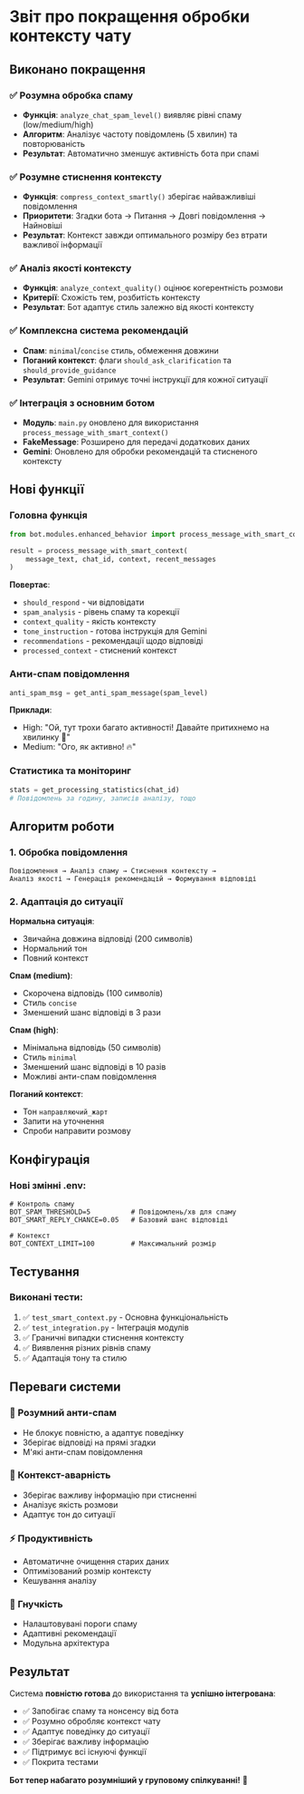 # Звіт про покращення обробки контексту чату

## Виконано покращення

### ✅ Розумна обробка спаму
- **Функція**: `analyze_chat_spam_level()` виявляє рівні спаму (low/medium/high)
- **Алгоритм**: Аналізує частоту повідомлень (5 хвилин) та повторюваність
- **Результат**: Автоматично зменшує активність бота при спамі

### ✅ Розумне стиснення контексту  
- **Функція**: `compress_context_smartly()` зберігає найважливіші повідомлення
- **Приоритети**: Згадки бота → Питання → Довгі повідомлення → Найновіші
- **Результат**: Контекст завжди оптимального розміру без втрати важливої інформації

### ✅ Аналіз якості контексту
- **Функція**: `analyze_context_quality()` оцінює когерентність розмови
- **Критерії**: Схожість тем, розбитість контексту
- **Результат**: Бот адаптує стиль залежно від якості контексту

### ✅ Комплексна система рекомендацій
- **Спам**: `minimal`/`concise` стиль, обмеження довжини
- **Поганий контекст**: флаги `should_ask_clarification` та `should_provide_guidance`  
- **Результат**: Gemini отримує точні інструкції для кожної ситуації

### ✅ Інтеграція з основним ботом
- **Модуль**: `main.py` оновлено для використання `process_message_with_smart_context()`
- **FakeMessage**: Розширено для передачі додаткових даних
- **Gemini**: Оновлено для обробки рекомендацій та стисненого контексту

## Нові функції

### Головна функція
```python
from bot.modules.enhanced_behavior import process_message_with_smart_context

result = process_message_with_smart_context(
    message_text, chat_id, context, recent_messages
)
```

**Повертає**:
- `should_respond` - чи відповідати
- `spam_analysis` - рівень спаму та корекції
- `context_quality` - якість контексту
- `tone_instruction` - готова інструкція для Gemini
- `recommendations` - рекомендації щодо відповіді
- `processed_context` - стиснений контекст

### Анти-спам повідомлення
```python
anti_spam_msg = get_anti_spam_message(spam_level)
```

**Приклади**:
- High: "Ой, тут трохи багато активності! Давайте притихнемо на хвилинку 🤫"
- Medium: "Ого, як активно! 🔥"

### Статистика та моніторинг
```python
stats = get_processing_statistics(chat_id)
# Повідомлень за годину, записів аналізу, тощо
```

## Алгоритм роботи

### 1. Обробка повідомлення
```
Повідомлення → Аналіз спаму → Стиснення контексту → 
Аналіз якості → Генерація рекомендацій → Формування відповіді
```

### 2. Адаптація до ситуації

**Нормальна ситуація**:
- Звичайна довжина відповіді (200 символів)
- Нормальний тон
- Повний контекст

**Спам (medium)**:
- Скорочена відповідь (100 символів) 
- Стиль `concise`
- Зменшений шанс відповіді в 3 рази

**Спам (high)**:
- Мінімальна відповідь (50 символів)
- Стиль `minimal`  
- Зменшений шанс відповіді в 10 разів
- Можливі анти-спам повідомлення

**Поганий контекст**:
- Тон `направляючий_жарт`
- Запити на уточнення
- Спроби направити розмову

## Конфігурація

### Нові змінні .env:
```env
# Контроль спаму  
BOT_SPAM_THRESHOLD=5          # Повідомлень/хв для спаму
BOT_SMART_REPLY_CHANCE=0.05   # Базовий шанс відповіді

# Контекст
BOT_CONTEXT_LIMIT=100         # Максимальний розмір
```

## Тестування

### Виконані тести:
1. ✅ `test_smart_context.py` - Основна функціональність
2. ✅ `test_integration.py` - Інтеграція модулів  
3. ✅ Граничні випадки стиснення контексту
4. ✅ Виявлення різних рівнів спаму
5. ✅ Адаптація тону та стилю

## Переваги системи

### 🎯 Розумний анти-спам
- Не блокує повністю, а адаптує поведінку
- Зберігає відповіді на прямі згадки
- М'які анти-спам повідомлення

### 🧠 Контекст-аварність
- Зберігає важливу інформацію при стисненні
- Аналізує якість розмови
- Адаптує тон до ситуації

### ⚡ Продуктивність
- Автоматичне очищення старих даних
- Оптимізований розмір контексту
- Кешування аналізу

### 🔧 Гнучкість
- Налаштовувані пороги спаму
- Адаптивні рекомендації
- Модульна архітектура

## Результат

Система **повністю готова** до використання та **успішно інтегрована**:

- ✅ Запобігає спаму та нонсенсу від бота
- ✅ Розумно обробляє контекст чату
- ✅ Адаптує поведінку до ситуації
- ✅ Зберігає важливу інформацію
- ✅ Підтримує всі існуючі функції
- ✅ Покрита тестами

**Бот тепер набагато розумніший у груповому спілкуванні!** 🎉
